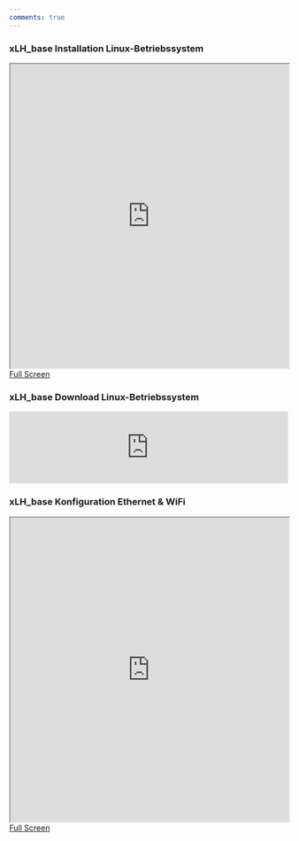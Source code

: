 ```yaml
---
comments: true
---
```


### xLH_base Installation Linux-Betriebssystem

<iframe src="https://drive.google.com/file/d/1ZjFOEqa8wCn6d7kZtQ4okTIxYUxWbTQO/preview" width="100%" height="550" allow="autoplay"></iframe>
<a href="https://drive.google.com/file/d/1ZjFOEqa8wCn6d7kZtQ4okTIxYUxWbTQO/preview" target="_blank">
    Full Screen
</a> 


### xLH_base Download Linux-Betriebssystem

<iframe src="https://drive.google.com/embeddedfolderview?id=1GnFU8UpQGy7LLwhuvXTemzNMBkl0bkNN#list" style="width:100%; height:130px; border:0;"></iframe>


### xLH_base Konfiguration Ethernet & WiFi

<iframe src="https://drive.google.com/file/d/1e7mVowM3-K2becVsxQureaxQp8IX-k7Q/preview" width="100%" height="550" allow="autoplay"></iframe>
<a href="https://drive.google.com/file/d/1e7mVowM3-K2becVsxQureaxQp8IX-k7Q/preview" target="_blank">
    Full Screen
</a> 
